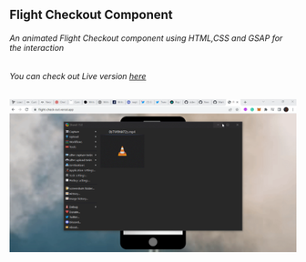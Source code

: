 ## Flight Checkout Component
###### An animated Flight Checkout component using HTML,CSS and GSAP for the interaction 
###### You can check out Live version [here](https://flight-check-out.vercel.app)
![alt text](https://github.com/sideeq12/FlightCheckOut/blob/master/gitgif.gif "Design Gif")
